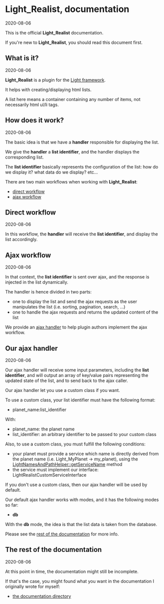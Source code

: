 Light_Realist, documentation
=============
2020-08-06



This is the official **Light_Realist** documentation.

If you're new to **Light_Realist**, you should read this document first.




What is it?
----------
2020-08-06


**Light_Realist** is a plugin for the [Light framework](https://github.com/lingtalfi/Light).

It helps with creating/displaying html lists.

A list here means a container containing any number of items, not necessarily html ul/li tags.



How does it work?
----------
2020-08-06


The basic idea is that we have a **handler** responsible for displaying the list.

We give the **handler** a **list identifier**, and the handler displays the corresponding list.


The **list identifier** basically represents the configuration of the list: how do we display it?
what data do we display? etc...



There are two main workflows when working with **Light_Realist**:

- [direct workflow](#direct-workflow)
- [ajax workflow](#ajax-workflow)








Direct workflow
-----------
2020-08-06


In this workflow, the **handler** will receive the **list identifier**, and display the list accordingly.




Ajax workflow
-----------
2020-08-06


In that context, the **list identifier** is sent over ajax, and the response is injected in the list dynamically.

The handler is hence divided in two parts:

- one to display the list and send the ajax requests as the user manipulates the list (i.e. sorting, pagination, search, ...)
- one to handle the ajax requests and returns the updated content of the list
 
 
 
We provide an [ajax handler](#our-ajax-handler) to help plugin authors implement the ajax workflow. 
 
 
 
Our ajax handler
------------
2020-08-06 
 
 
Our ajax handler will receive some input parameters, including the **list identifier**, and will output an array of key/value pairs 
representing the updated state of the list, and to send back to the ajax caller.


Our ajax handler let you use a custom class if you want.

To use a custom class, your list identifier must have the following format:

- planet_name:list_identifier

With:

- planet_name: the planet name  
- list_identifier: an arbitrary identifier to be passed to your custom class



Also, to use a custom class, you must fulfill the following conditions:

- your planet must provide a service which name is directly derived from the planet name (i.e. Light_MyPlanet -> my_planet), using the [LightNamesAndPathHelper::getServiceName](https://github.com/lingtalfi/Light/blob/master/doc/api/Ling/Light/Helper/LightNamesAndPathHelper/getServiceName.md) method
- the service must implement our interface: LightRealistCustomServiceInterface
 

If you don't use a custom class, then our ajax handler will be used by default.

Our default ajax handler works with modes, and it has the following modes so far:


- **db**


With the **db** mode, the idea is that the list data is taken from the database.

Please see the [rest of the documentation](#the-rest-of-the-documentation) for more info.


 





The rest of the documentation
-------------
2020-08-06


At this point in time, the documentation might still be incomplete.

If that's the case, you might found what you want in the documentation I originally wrote for myself:


- [the documentation directory](https://github.com/lingtalfi/Light_Realist/tree/master/doc/pages)












